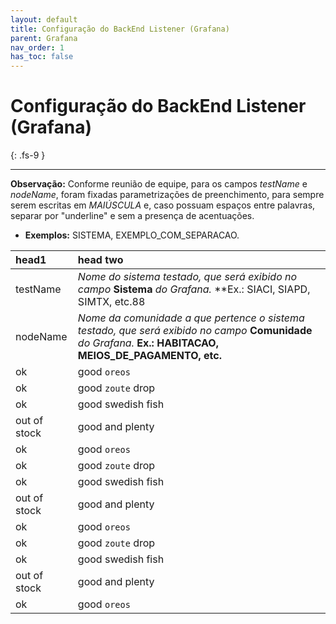 ```yaml
---
layout: default
title: Configuração do BackEnd Listener (Grafana)
parent: Grafana
nav_order: 1
has_toc: false
---
```


# Configuração do BackEnd Listener (Grafana)
{: .fs-9 }

---

**Observação:** Conforme reunião de equipe, para os campos _testName_ e _nodeName_, foram fixadas parametrizações de preenchimento, para sempre serem escritas em _MAIÚSCULA_ e, caso possuam espaços entre palavras, separar por "underline" e sem a presença de acentuações.

- **Exemplos:** SISTEMA, EXEMPLO_COM_SEPARACAO.

| head1        | head two                                                                                                             |
|:-------------|:---------------------------------------------------------------------------------------------------------------------|
| testName     | _Nome do sistema testado, que será exibido no campo_ **Sistema** _do Grafana._ **Ex.: SIACI, SIAPD, SIMTX, etc.88    |
| nodeName     | _Nome da comunidade a que pertence o sistema testado, que será exibido no campo_ **Comunidade** _do Grafana._ **Ex.: HABITACAO, MEIOS_DE_PAGAMENTO, etc.**                                                                                                 |
| ok           | good `oreos`      |
| ok           | good `zoute` drop |
| ok           | good swedish fish |
| out of stock | good and plenty   |
| ok           | good `oreos`      |
| ok           | good `zoute` drop |
| ok           | good swedish fish |
| out of stock | good and plenty   |
| ok           | good `oreos`      |
| ok           | good `zoute` drop |
| ok           | good swedish fish |
| out of stock | good and plenty   |
| ok           | good `oreos`      |
